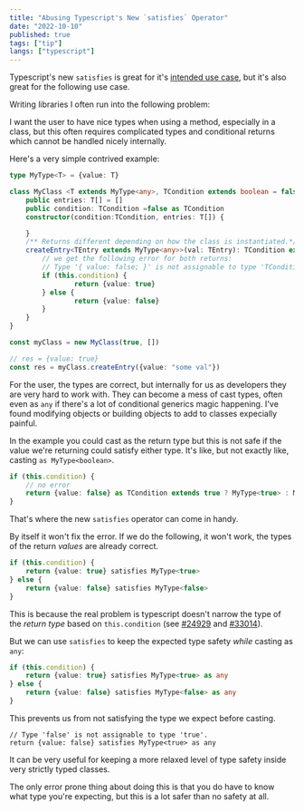 ```yaml
---
title: "Abusing Typescript's New `satisfies` Operator"
date: "2022-10-10"
published: true
tags: ["tip"]
langs: ["typescript"]
---
```

Typescript's new `satisfies` is great for it's [intended use case](https://www.typescriptlang.org/docs/handbook/release-notes/typescript-4-9.html#the-satisfies-operator), but it's also great for the following use case.

Writing libraries I often run into the following problem:

I want the user to have nice types when using a method, especially in a class, but this often requires complicated types and conditional returns which cannot be handled nicely internally.

Here's a very simple contrived example:

```ts
type MyType<T> = {value: T}

class MyClass <T extends MyType<any>, TCondition extends boolean = false> {
	public entries: T[] = []
	public condition: TCondition =false as TCondition
	constructor(condition:TCondition, entries: T[]) {

	}
	/** Returns different depending on how the class is instantiated.*/
	createEntry<TEntry extends MyType<any>>(val: TEntry): TCondition extends true ? MyType<true> : MyType<false>  {
		// we get the following error for both returns:
		// Type '{ value: false; }' is not assignable to type 'TCondition extends true ? MyType<true> : MyType<false>'.
		if (this.condition) {
				return {value: true}
		} else {
				return {value: false}
		}
	}
}

const myClass = new MyClass(true, [])

// res = {value: true}
const res = myClass.createEntry({value: "some val"})
```

For the user, the types are correct, but internally for us as developers they are very hard to work with. They can become a mess of cast types, often even as `any` if there's a lot of conditional generics magic happening. I've found modifying objects or building objects to add to classes expecially painful.

In the example you could cast as the return type but this is not safe if the value we're returning could satisfy either type. It's like, but not exactly like, casting `as MyType<boolean>`. 


```ts
if (this.condition) {
	// no error
	return {value: false} as TCondition extends true ? MyType<true> : MyType<false>
}
```

That's where the new `satisfies` operator can come in handy.

By itself it won't fix the error. If we do the following, it won't work, the types of the return *values* are already correct. 

```ts
if (this.condition) {
	return {value: true} satisfies MyType<true>
} else {
	return {value: false} satisfies MyType<false>
}
```
This is because the real problem is typescript doesn't narrow the type of the *return type* based on `this.condition` (see [#24929](https://github.com/microsoft/TypeScript/issues/24929) and [#33014](https://github.com/microsoft/TypeScript/issues/33014)).


But we can use `satisfies` to keep the expected type safety *while* casting as `any`:

```ts
if (this.condition) {
	return {value: true} satisfies MyType<true> as any
} else {
	return {value: false} satisfies MyType<false> as any
}
```

This prevents us from not satisfying the type we expect before casting.

```
// Type 'false' is not assignable to type 'true'.
return {value: false} satisfies MyType<true> as any
```

It can be very useful for keeping a more relaxed level of type safety inside very strictly typed classes.

The only error prone thing about doing this is that you do have to know what type you're expecting, but this is a lot safer than no safety at all.

